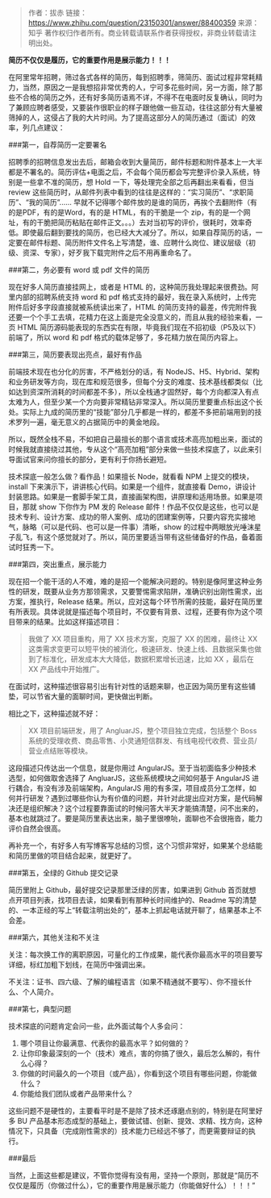 >作者：拔赤
>链接：https://www.zhihu.com/question/23150301/answer/88400359
>来源：知乎
>著作权归作者所有。商业转载请联系作者获得授权，非商业转载请注明出处。

**简历不仅仅是履历，它的重要作用是展示能力！！！**

在阿里常年招聘，筛过各式各样的简历，每到招聘季，筛简历、面试过程非常耗精力，当然，原因之一是我想招非常优秀的人，宁可多花些时间，另一方面，除了那些不合格的简历之外，还有好多简历语焉不详，不得不在电面时反复确认，同时为了兼顾应聘者感受，又要装作很职业的样子跟他做一些互动，往往这部分有大量被筛掉的人，这侵占了我的大片时间。为了提高这部分人的简历通过（面试）的效率，列几点建议：

###第一，自荐简历一定要署名

招聘季的招聘信息发出去后，邮箱会收到大量简历，邮件标题和附件基本上一大半都是不署名的。简历评估+电面之后，不会每个简历都会写完整评价录入系统，特别是一些拿不准的简历，想 Hold 一下，等处理完全部之后再翻出来看看，但当 review 这些简历时，从邮件列表中看到的往往是这样的：“实习简历”、“求职简历”、“我的简历”......
早就不记得哪个邮件放的是谁的简历，再挨个去翻附件（有的是PDF，有的是Word，有的是 HTML，有的干脆是一个 zip，有的是一个网址，有的干脆把简历粘贴在邮件正文。。。）去对当初写的评价，很耗时，效率奇低。即使最后翻到要找的简历，也已经大大减分了。所以，如果自荐简历的话，一定要在邮件标题、简历附件文件名上写清楚，谁、应聘什么岗位、建议层级（初级、资深、专家），好歹我下载完附件之后不用再重命名了。

###第二，务必要有 word 或 pdf 文件的简历

现在好多人简历直接挂网上，或者是 HTML 的，这种简历我处理起来很费劲。阿里内部的招聘系统支持 word 和 pdf 格式支持的最好，我在录入系统时，上传完附件后好多字段直接就被系统读出来了，HTML 的简历支持的最差，传完附件我还要一个个手工去填，花精力在这上面是完全没意义的，而且从我的经验来看，一页 HTML 简历源码能表现的东西实在有限，毕竟我们现在不招初级（P5及以下）前端了，所以 word 和 pdf 格式的载体足够了，多花精力放在简历内容上。

###第三，简历要表现出亮点，最好有作品

前端技术现在也分化的厉害，不严格划分的话，有 NodeJS、H5、Hybrid、架构和业务研发等方向，现在库和规范很多，但每个分支的难度、技术基线都类似（比如达到资深所消耗的时间都差不多），所以全栈通才固然好，每个方向都深入有点太难为人，但至少某一个方向要非常精钻非常深入。所以简历里要重点标出这个长处。实际上九成的简历里的“技能”部分几乎都是一样的，都差不多把前端用到的技术罗列一遍，毫无意义的占据简历中的黄金地段。

所以，既然全栈不易，不如把自己最擅长的那个语言或技术高亮加粗出来，面试的时候我就直接绕过其他，专从这个“高亮加粗”部分来做一些技术探底了，以此来引导面试官来问你擅长的部分，更有利于你扬长避短。

技术探底一般怎么做？看作品！如果擅长 Node，就看看 NPM 上提交的模块，install 下来演示下，讲讲核心代码。如果是一个组件，就直接看 Demo，讲设计封装思路。如果是一套脚手架工具，直接画架构图，讲原理和适用场景。如果是项目，那就 show 下你作为 PM 发的 Release 邮件！作品不仅仅是这些，也可以是技术专利、设计方案、成功的带人案例、成功的团建案例等，只要内容充实接地气，脉略（可以是代码、也可以是一件事）清晰，show 的过程中两眼放光唾沫星子乱飞，有这个感觉就对了。所以，简历里要适当带有这些储备好的作品，备着面试时狂秀一下。

###第四，突出重点，展示能力

现在招一个能干活的人不难，难的是招一个能解决问题的。特别是像阿里这种业务性的研发，既要从业务方那领需求，又要警惕需求陷阱，准确识别出刚性需求，出方案，推执行，Release 结果。所以，应对这每个环节所需的技能，最好在简历里有所表现。具体说就是描述每个项目时，不仅要有背景、过程，还要有你为这个项目带来的结果。比如这样描述项目：
>我做了 XX 项目重构，用了 XX 技术方案，克服了 XX 的困难，最终让 XX 这类需求变更可以短平快的被消化，极速研发、快速上线、且数据采集也做到了标准化，研发成本大大降低，数据积累增长迅速，比如 XX ，最后在 XX 产品线中开始推广。

在面试时，这种描述很容易引出有针对性的话题来聊，也正因为简历里有这些铺垫，可以节省大量的面聊时间，更快做出判断。

相比之下，这种描述就不好：
>XX 项目前端研发，用了 AngluarJS，整个项目独立完成，包括整个 Boss 系统的受理收费、商品零售、小灵通短信群发、有线电视代收费、营业员/营业点结账等模块。

这段描述只传达出一个信息，就是你用过 AngularJS。至于当初面临多少种技术选型，如何做取舍选择了 AngluarJS，这些系统模块之间如何基于 AngularJS 进行耦合，有没有涉及前端架构，AngularJS 用的有多深，项目成员分工怎样，如何并行研发？遇到过哪些你认为有价值的问题，并针对此提出应对方案，是代码解决还是组织解决？这个过程要靠面试的时候问答大半天才能搞清楚，问不出来的，基本也就跳过了。要是简历里表达出来，脑子里很嘹喨，面聊也不会很拖沓，能力评价自然会很高。

再补充一个，有好多人有写博客写总结的习惯，这个习惯非常好，如果某个总结能和简历里做的项目结合起来，就更好了。

###第五，全绿的 Github 提交记录

简历里附上 Github，最好提交记录那里泛绿的厉害，如果进到 Github 首页就想点开项目列表，找项目去读，如果看到有那种长时间维护的、Readme 写的清楚的、一本正经的写上“转载注明出处的”，基本上抓起电话就开聊了，结果基本上不会差。

###第六，其他关注和不关注

关注：每次换工作的离职原因，可量化的工作成果，能代表你最高水平的项目要写详细，标红加粗下划线，在简历中强调出来。

不关注：证书、四六级、了解的编程语言（如果不精通就不要写）、你不擅长什么、个人简介。

###第七，典型问题

技术探底的问题肯定会问一些，此外面试每个人多会问：

1. 哪个项目让你最满意、代表你的最高水平？如何做的？
2. 让你印象最深刻的一个（技术）难点，害的你搞了很久，最后怎么解的，有什么心得？
3. 你做的时间最久的一个项目（或产品），你看到这个项目有哪些问题，你能做什么？
4. 你能给我们团队或者产品带来什么？

这些问题不是硬性的，主要看平时是不是除了技术还琢磨点别的，特别是在阿里好多 BU 产品基本形态成型的基础上，要做试错、创新、提效、求精、找方向，这种情况下，只具备（完成刚性需求的）技术能力已经远不够了，而更需要辩证的执行。

###最后

当然，上面这些都是建议，不管你觉得有没有用，坚持一个原则，那就是“简历不仅仅是履历（你做过什么），它的重要作用是展示能力（你能做好什么）！！！”
